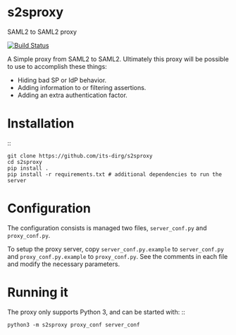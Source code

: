 # s2sproxy
SAML2 to SAML2 proxy

[![Build Status](https://travis-ci.org/its-dirg/s2sproxy.svg?branch=master)](https://travis-ci.org/its-dirg/s2sproxy)

A Simple proxy from SAML2 to SAML2.
Ultimately this proxy will be possible to use to accomplish these things:

* Hiding bad SP or IdP behavior.
* Adding information to or filtering assertions.
* Adding an extra authentication factor.

Installation
============

::

    git clone https://github.com/its-dirg/s2sproxy
    cd s2sproxy
    pip install .
    pip install -r requirements.txt # additional dependencies to run the server


Configuration
=============

The configuration consists is managed two files, ``server_conf.py`` and
``proxy_conf.py``.

To setup the proxy server, copy ``server_conf.py.example`` to
``server_conf.py`` and ``proxy_conf.py.example`` to ``proxy_conf.py``.
See the comments in each file and modify the necessary parameters.

Running it
==========

The proxy only supports Python 3, and can be started with:
::

    python3 -m s2sproxy proxy_conf server_conf
